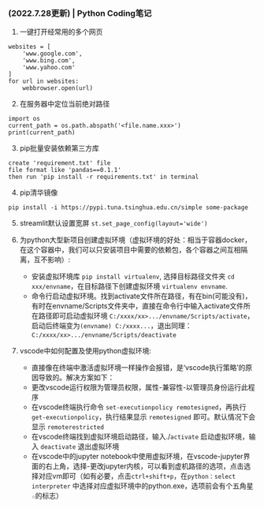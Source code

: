### (2022.7.28更新) | Python Coding笔记

1. 一键打开经常用的多个网页
```import webbrowser
websites = [
    'www.google.com',
    'www.bing.com',
    'www.yahoo.com'
]
for url in websites:
    webbrowser.open(url)
```

2. 在服务器中定位当前绝对路径
```
import os
current_path = os.path.abspath('<file.name.xxx>')
print(current_path)
```

3. pip批量安装依赖第三方库
```
create 'requirement.txt' file
file format like 'pandas==0.1.1'
then run 'pip install -r requirements.txt' in terminal
```

4. pip清华镜像
```
pip install -i https://pypi.tuna.tsinghua.edu.cn/simple some-package
```

5. streamlit默认设置宽屏 
`st.set_page_config(layout='wide')`

1. 为python大型新项目创建虚拟环境（虚拟环境的好处：相当于容器docker，在这个容器中，我们可以只安装项目中需要的依赖包，各个容器之间互相隔离，互不影响）:
    - 安装虚拟环境库 `pip install virtualenv`, 选择目标路径文件夹 `cd xxx/envname`，在目标路径下创建虚拟环境 `virtualenv envname`. 
    - 命令行启动虚拟环境。找到activate文件所在路径，有在bin(可能没有)，有时在envname/Scripts文件夹中，直接在命令行中输入activate文件所在路径即可启动虚拟环境 `C:/xxxx/xx>.../envname/Scripts/activate`，启动后终端变为`(envname) C:/xxxx...`，退出同理： `C:/xxxx/xx>.../envname/Scripts/deactivate`
1. vscode中如何配置及使用python虚拟环境:
    - 直接像在终端中激活虚拟环境一样操作会报错，是‘vscode执行策略’的原因导致的。解决方案如下：
    - 更改vscode运行权限为管理员权限，属性-兼容性-以管理员身份运行此程序
    - 在vscode终端执行命令 `set-executionpolicy remotesigned`，再执行`get-executionpolicy`，执行结果显示 `remotesigned` 即可。默认情况下会显示 `remoterestricted`
    - 在vscode终端找到虚拟环境启动路径，输入./`activate` 启动虚拟环境，输入 `deactivate` 退出虚拟环境
    - 在vscode中的jupyter notebook中使用虚拟环境，在vscode-jupyter界面的右上角，选择-更改jupyter内核，可以看到虚机路径的选项，点击选择对应vm即可（如有必要，点击`ctrl+shift+p`，在`python：select interpreter` 中选择对应虚拟环境中的python.exe，选项前会有个五角星`☆`的标志）